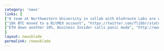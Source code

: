 ```yaml
---
category: 'news'
links: [
["A team at Northwestern University in collab with bloXroute Labs are working on BTC scalability issues via improved node sync, without removing its decentralized nature", "https://www.marketwatch.com/story/a-team-at-northwestern-think-they-have-solved-one-of-bitcoins-biggest-problems-2018-08-14"],
["18k BTC moved to a BitMEX account", "https://twitter.com/flibbr/status/1029460417444306945"],
["ETH down another 10%, Business Insider calls panic mode", "http://www.businessinsider.com/us/bitcoin-price-august-14-entire-crypto-market-crashes-2018-8"]
]
layout: newsblade
permalink: /newsblade
---
```

